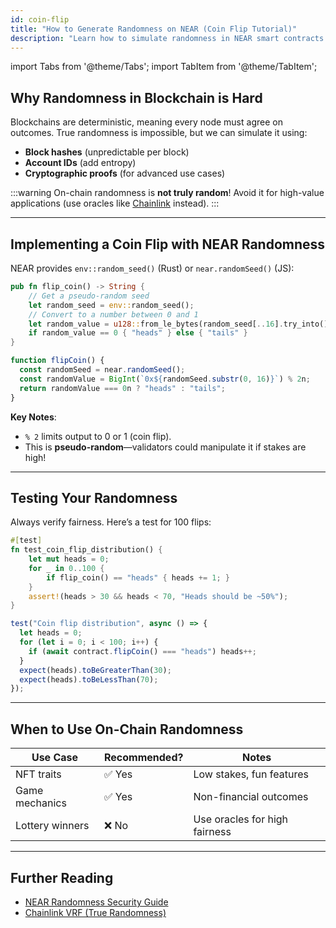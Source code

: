 ```yaml
---
id: coin-flip
title: "How to Generate Randomness on NEAR (Coin Flip Tutorial)"
description: "Learn how to simulate randomness in NEAR smart contracts using block hashes and secure patterns."
---
```


import Tabs from '@theme/Tabs';
import TabItem from '@theme/TabItem';

## Why Randomness in Blockchain is Hard

Blockchains are deterministic, meaning every node must agree on outcomes. True randomness is impossible, but we can simulate it using:

- **Block hashes** (unpredictable per block)
- **Account IDs** (add entropy)
- **Cryptographic proofs** (for advanced use cases)

:::warning
On-chain randomness is **not truly random**! Avoid it for high-value applications (use oracles like [Chainlink](https://chain.link) instead).
:::

---

## Implementing a Coin Flip with NEAR Randomness

NEAR provides `env::random_seed()` (Rust) or `near.randomSeed()` (JS):

<Tabs>
<TabItem value="rust" label="Rust">

```rust
pub fn flip_coin() -> String {
    // Get a pseudo-random seed
    let random_seed = env::random_seed();
    // Convert to a number between 0 and 1
    let random_value = u128::from_le_bytes(random_seed[..16].try_into().unwrap()) % 2;
    if random_value == 0 { "heads" } else { "tails" }
}
```

</TabItem>
<TabItem value="js" label="JavaScript">

```js
function flipCoin() {
  const randomSeed = near.randomSeed();
  const randomValue = BigInt(`0x${randomSeed.substr(0, 16)}`) % 2n;
  return randomValue === 0n ? "heads" : "tails";
}
```

</TabItem>
</Tabs>

**Key Notes**:
- `% 2` limits output to 0 or 1 (coin flip).
- This is **pseudo-random**—validators could manipulate it if stakes are high!

---

## Testing Your Randomness

Always verify fairness. Here’s a test for 100 flips:

<Tabs>
<TabItem value="rust" label="Rust">

```rust
#[test]
fn test_coin_flip_distribution() {
    let mut heads = 0;
    for _ in 0..100 {
        if flip_coin() == "heads" { heads += 1; }
    }
    assert!(heads > 30 && heads < 70, "Heads should be ~50%");
}
```

</TabItem>
<TabItem value="js" label="JavaScript">

```js
test("Coin flip distribution", async () => {
  let heads = 0;
  for (let i = 0; i < 100; i++) {
    if (await contract.flipCoin() === "heads") heads++;
  }
  expect(heads).toBeGreaterThan(30);
  expect(heads).toBeLessThan(70);
});
```

</TabItem>
</Tabs>

---

## When to Use On-Chain Randomness

| Use Case | Recommended? | Notes |
|------------------------|--------------|--------------------------------|
| NFT traits | ✅ Yes | Low stakes, fun features |
| Game mechanics | ✅ Yes | Non-financial outcomes |
| Lottery winners | ❌ No | Use oracles for high fairness |

---

## Further Reading
- [NEAR Randomness Security Guide](../../smart-contracts/security/random.md)
- [Chainlink VRF (True Randomness)](https://docs.chain.link/vrf)